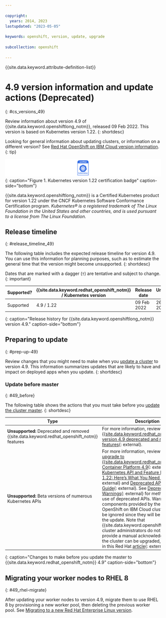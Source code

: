 ```yaml
---

copyright:
  years: 2014, 2023
lastupdated: "2023-05-05"

keywords: openshift, version, update, upgrade

subcollection: openshift

---
```


{{site.data.keyword.attribute-definition-list}}





# 4.9 version information and update actions (Deprecated)
{: #cs_versions_49}

Review information about version 4.9 of {{site.data.keyword.openshiftlong_notm}}, released 09 Feb 2022. This version is based on Kubernetes version 1.22. 
{: shortdesc}

Looking for general information about updating clusters, or information on a different version? See [Red Hat OpenShift on IBM Cloud version information](/docs/openshift?topic=openshift-openshift_versions).
{: tip}

![This badge indicates Kubernetes version 1.22 certification for {{site.data.keyword.openshiftlong_notm}}](images/certified-kubernetes-color.svg){: caption="Figure 1. Kubernetes version 1.22 certification badge" caption-side="bottom"}

{{site.data.keyword.openshiftlong_notm}} is a Certified Kubernetes product for version 1.22 under the CNCF Kubernetes Software Conformance Certification program. _Kubernetes® is a registered trademark of The Linux Foundation in the United States and other countries, and is used pursuant to a license from The Linux Foundation._

## Release timeline 
{: #release_timeline_49}

The following table includes the expected release timeline for version 4.9. You can use this information for planning purposes, such as to estimate the general time that the version might become unsupported. 
{: shortdesc}

Dates that are marked with a dagger (`†`) are tentative and subject to change.
{: important}

| Supported? | {{site.data.keyword.redhat_openshift_notm}} / Kubernetes version | Release date | Unsupported date |
| --- | --- | --- | --- |
| Supported | 4.9 / 1.22 | 09 Feb 2022 | 26 July 2023`†` |
{: caption="Release history for {{site.data.keyword.openshiftlong_notm}} version 4.9." caption-side="bottom"}

## Preparing to update
{: #prep-up-49}

Review changes that you might need to make when you [update a cluster](/docs/openshift?topic=openshift-update) to version 4.9. This information summarizes updates that are likely to have and impact on deployed apps when you update.
{: shortdesc}

### Update before master
{: #49_before}

The following table shows the actions that you must take before you [update the cluster master](/docs/openshift?topic=openshift-update#master).
{: shortdesc}

| Type | Description |
| ---- | ----------- | 
| **Unsupported:** Deprecated and removed {{site.data.keyword.redhat_openshift_notm}} features | For more information, review [{{site.data.keyword.redhat_openshift_notm}} version 4.9 deprecated and removed features](https://docs.openshift.com/container-platform/4.9/release_notes/ocp-4-9-release-notes.html#ocp-4-9-deprecated-removed-features){: external}. |
| **Unsupported:**  Beta versions of numerous Kubernetes APIs | For more information, review [Preparing to upgrade to {{site.data.keyword.redhat_openshift_notm}} Container Platform 4.9](https://access.redhat.com/articles/6329921){: external}, [Kubernetes API and Feature Removals In 1.22: Here’s What You Need To Know](https://kubernetes.io/blog/2021/07/14/upcoming-changes-in-kubernetes-1-22/){: external} and [Deprecated API Migration Guide](https://kubernetes.io/docs/reference/using-api/deprecation-guide/#v1-22){: external}. See [Deprecation Warnings](https://kubernetes.io/blog/2020/09/03/warnings/#deprecation-warnings){: external} for methods to identify use of deprecated APIs. Warnings for components provided by the Red Hat OpenShift on IBM Cloud cluster install can be ignored since they will be handled during the update. Note that {{site.data.keyword.openshiftlong_notm}} cluster administrators do not need to provide a manual acknowledgment before the cluster can be upgraded, as mentioned in this Red Hat [article](https://access.redhat.com/articles/6329921){: external}. |
{: caption="Changes to make before you update the master to {{site.data.keyword.redhat_openshift_notm}} 4.9" caption-side="bottom"}

## Migrating your worker nodes to RHEL 8
{: #49_rhel-migrate}

After updating your worker nodes to version 4.9, migrate them to use RHEL 8 by provisioning a new worker pool, then deleting the previous worker pool. See [Migrating to a new Red Hat Enterprise Linux version](/docs/openshift?topic=openshift-rhel_migrate).


